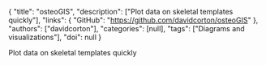 {
  "title": "osteoGIS",
  "description": ["Plot data on skeletal templates quickly"],
  "links": {
    "GitHub": "https://github.com/davidcorton/osteoGIS"
  },
  "authors": ["davidcorton"],
  "categories": [null],
  "tags": ["Diagrams and visualizations"],
  "doi": null
}

<!-- Generated by csv2md.R – do not edit by hand -->

Plot data on skeletal templates quickly